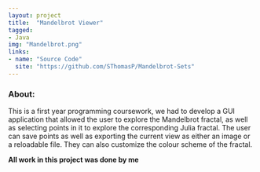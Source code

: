 ```yaml
---
layout: project
title:  "Mandelbrot Viewer"
tagged:
- Java
img: "Mandelbrot.png"
links:
- name: "Source Code"
  site: "https://github.com/SThomasP/Mandelbrot-Sets"
---
```

### About:

This is a first year programming coursework, we had to develop a GUI application that allowed the user to explore the Mandelbrot fractal, as well as selecting points in it to explore the corresponding Julia fractal. The user can save points as well as exporting the current view as either an image or a reloadable file. They can also customize the colour scheme of the fractal.

**All work in this project was done by me**